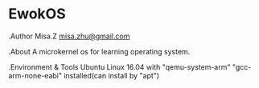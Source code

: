 # EwokOS
.Author
	Misa.Z misa.zhu@gmail.com

.About
	A microkernel os for learning operating system. 

.Environment & Tools
	Ubuntu Linux 16.04 with "qemu-system-arm" "gcc-arm-none-eabi" installed(can install by "apt")
	
